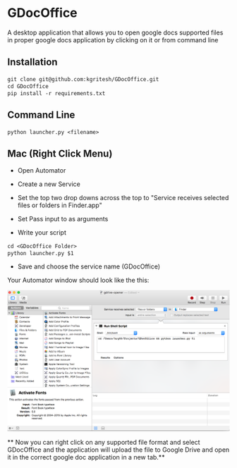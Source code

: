 # GDocOffice
A desktop application that allows you to open google docs supported files in proper google docs application by clicking on it or from command line

## Installation

```
git clone git@github.com:kgritesh/GDocOffice.git
cd GDocOffice
pip install -r requirements.txt
```

## Command Line
```
python launcher.py <filename>
```

## Mac (Right Click Menu)

* Open Automator

* Create a new Service

* Set the top two drop downs across the top to "Service receives selected files or folders in Finder.app"

* Set Pass input to as arguments

* Write your script 

```
cd <GDocOffice Folder>
python launcher.py $1
```

* Save and choose the service name (GDocOffice)


Your Automator window should look like the this: 

![Screenshot of Automator](docs/img/screenshot.png)

** Now you can right click on any supported file format and select GDocOffice and the application will upload the file to Google Drive and open it in the correct google doc application in a new tab.**
